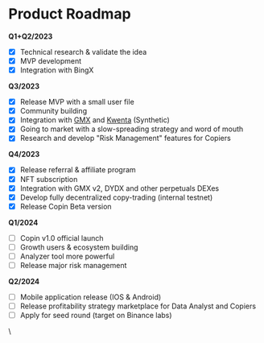 # Product Roadmap

**Q1+Q2/2023**&#x20;

* [x] Technical research & validate the idea
* [x] MVP development
* [x] Integration with BingX

**Q3/2023**

* [x] Release MVP with a small user file
* [x] Community building
* [x] Integration with [GMX](https://gmx.io/#/) and [Kwenta](https://kwenta.eth.limo/) (Synthetic)
* [x] Going to market with a slow-spreading strategy and word of mouth
* [x] Research and develop "Risk Management" features for Copiers

**Q4/2023**

* [x] Release referral & affiliate program
* [x] NFT subscription
* [x] Integration with GMX v2, DYDX and other perpetuals DEXes
* [x] Develop fully decentralized copy-trading (internal testnet)
* [x] Release Copin Beta version

**Q1/2024**

* [ ] Copin v1.0 official launch
* [ ] Growth users & ecosystem building
* [ ] Analyzer tool more powerful
* [ ] Release major risk management

**Q2/2024**

* [ ] Mobile application release (IOS & Android)
* [ ] Release profitability strategy marketplace for Data Analyst and Copiers
* [ ] Apply for seed round (target on Binance labs)

\
